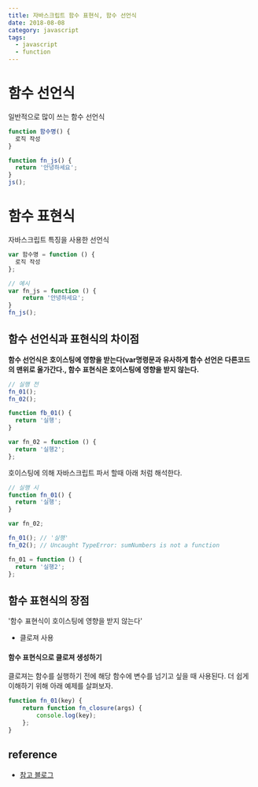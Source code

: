 ```yaml
---
title: 자바스크립트 함수 표현식, 함수 선언식
date: 2018-08-08
category: javascript
tags:
  - javascript
  - function
---
```


# 함수 선언식

일반적으로 많이 쓰는 함수 선언식
```js
function 함수명() {
  로직 작성
}
```

```js
function fn_js() {
  return '안녕하세요';
}
js();
```

# 함수 표현식
자바스크립트 특징을 사용한 선언식

```js
var 함수명 = function () {
  로직 작성
};
```

```js
// 예시
var fn_js = function () {
    return '안녕하세요';
}
fn_js();
```

## 함수 선언식과 표현식의 차이점
**함수 선언식은 호이스팅에 영향을 받는다(var명령문과 유사하게 함수 선언은 다른코드의 맨위로 올가간다., 함수 표현식은 호이스팅에 영향을 받지 않는다.**




```js
// 실행 전
fn_01();
fn_02();

function fb_01() {
  return '실행';
}

var fn_02 = function () {
  return '실행2';
};
```

호이스팅에 의해 자바스크립트 파서 할때 아래 처럼 해석한다.

```js
// 실행 시
function fn_01() {
  return '실행';
}

var fn_02;

fn_01(); // '실행'
fn_02(); // Uncaught TypeError: sumNumbers is not a function

fn_01 = function () {
  return '실행2';
};
```


## 함수 표현식의 장점
'함수 표현식이 호이스팅에 영향을 받지 않는다'

- 클로져 사용


#### 함수 표현식으로 클로져 생성하기
클로져는 함수를 실행하기 전에 해당 함수에 변수를 넘기고 싶을 때 사용된다.
더 쉽게 이해하기 위해 아래 예제를 살펴보자.

```js
function fn_01(key) {
    return function fn_closure(args) {
        console.log(key);
    };
}
```


## reference
- [참고 블로그](https://www.sitepoint.com/function-expressions-vs-declarations/)

